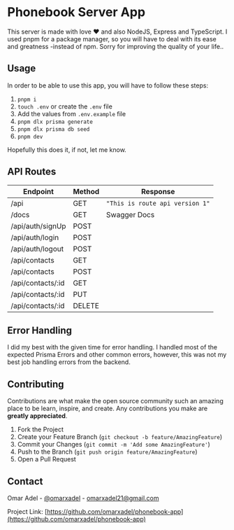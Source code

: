 # Phonebook Server App

This server is made with love ♥ and also NodeJS, Express and TypeScript. I used pnpm for a package manager, so you will have to deal with its ease and greatness -instead of npm. Sorry for improving the quality of your life..

## Usage

In order to be able to use this app, you will have to follow these steps:

1. `pnpm i`
2. `touch .env` or create the `.env` file
3. Add the values from `.env.example` file
4. `pnpm dlx prisma generate`
5. `pnpm dlx prisma db seed`
6. `pnpm dev`

Hopefully this does it, if not, let me know.

## API Routes

| Endpoint          | Method | Response                        |
| ----------------- | ------ | ------------------------------- |
| /api              | GET    | `"This is route api version 1"` |
| /docs             | GET    | Swagger Docs                    |
| /api/auth/signUp  | POST   |                                 |
| /api/auth/login   | POST   |                                 |
| /api/auth/logout  | POST   |                                 |
| /api/contacts     | GET    |                                 |
| /api/contacts     | POST   |                                 |
| /api/contacts/:id | GET    |                                 |
| /api/contacts/:id | PUT    |                                 |
| /api/contacts/:id | DELETE |                                 |

## Error Handling

I did my best with the given time for error handling. I handled most of the expected Prisma Errors and other common errors, however, this was not my best job handling errors from the backend.

## Contributing

Contributions are what make the open source community such an amazing place to be learn, inspire, and create. Any contributions you make are **greatly appreciated**.

1. Fork the Project
2. Create your Feature Branch (`git checkout -b feature/AmazingFeature`)
3. Commit your Changes (`git commit -m 'Add some AmazingFeature'`)
4. Push to the Branch (`git push origin feature/AmazingFeature`)
5. Open a Pull Request

## Contact

Omar Adel - [@omarxadel](https://twitter.com/omarxadel) - omarxadel21@gmail.com

Project Link: [https://github.com/omarxadel/phonebook-app](https://github.com/omarxadel/phonebook-app)
